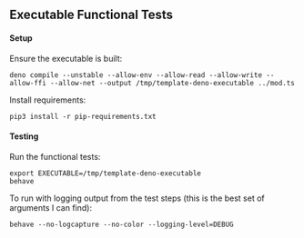 ## Executable Functional Tests

#### Setup

Ensure the executable is built:

    deno compile --unstable --allow-env --allow-read --allow-write --allow-ffi --allow-net --output /tmp/template-deno-executable ../mod.ts

Install requirements:

    pip3 install -r pip-requirements.txt

#### Testing

Run the functional tests:

    export EXECUTABLE=/tmp/template-deno-executable
    behave

To run with logging output from the test steps (this is the best set of arguments I can find):

    behave --no-logcapture --no-color --logging-level=DEBUG 
